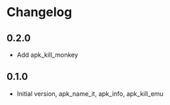 # Changelog

## 0.2.0

- Add apk_kill_monkey

## 0.1.0

- Initial version, apk_name_it, apk_info, apk_kill_emu
